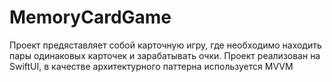 # MemoryCardGame
Проект предяставляет собой карточную игру, где необходимо находить пары одинаковых карточек и зарабатывать очки.
Проект реализован на SwiftUI, в качестве архитектурного паттерна используется MVVM
